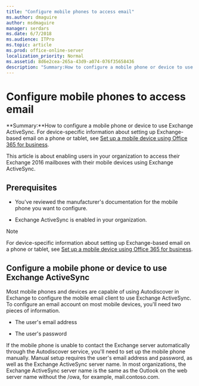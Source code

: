 ```yaml
---
title: "Configure mobile phones to access email"
ms.author: dmaguire
author: msdmaguire
manager: serdars
ms.date: 6/7/2018
ms.audience: ITPro
ms.topic: article
ms.prod: office-online-server
localization_priority: Normal
ms.assetid: 8d6e2cea-265a-43d9-a074-076f35658436
description: "Summary:How to configure a mobile phone or device to use Exchange ActiveSync. For device-specific information about setting up Exchange-based email on a phone or tablet, see Set up a mobile device using Office 365 for business."
---
```


# Configure mobile phones to access email

 **Summary:**How to configure a mobile phone or device to use Exchange ActiveSync. For device-specific information about setting up Exchange-based email on a phone or tablet, see [Set up a mobile device using Office 365 for business](https://support.office.com/article/7dabb6cb-0046-40b6-81fe-767e0b1f014f).
  
This article is about enabling users in your organization to access their Exchange 2016 mailboxes with their mobile devices using Exchange ActiveSync.
  
## Prerequisites

- You've reviewed the manufacturer's documentation for the mobile phone you want to configure.
    
- Exchange ActiveSync is enabled in your organization.
    
> [!NOTE]
> For device-specific information about setting up Exchange-based email on a phone or tablet, see [Set up a mobile device using Office 365 for business](https://support.office.com/article/7dabb6cb-0046-40b6-81fe-767e0b1f014f). 
  
## Configure a mobile phone or device to use Exchange ActiveSync

Most mobile phones and devices are capable of using Autodiscover in Exchange to configure the mobile email client to use Exchange ActiveSync. To configure an email account on most mobile devices, you'll need two pieces of information.
  
- The user's email address
    
- The user's password
    
If the mobile phone is unable to contact the Exchange server automatically through the Autodiscover service, you'll need to set up the mobile phone manually. Manual setup requires the user's email address and password, as well as the Exchange ActiveSync server name. In most organizations, the Exchange ActiveSync server name is the same as the Outlook on the web server name without the /owa, for example, mail.contoso.com.
  

